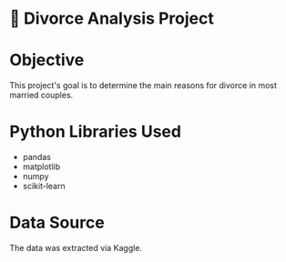 # 💒 Divorce Analysis Project

# Objective

This project's goal is to determine the main reasons for divorce in most married couples. 

# Python Libraries Used

- pandas
- matplotlib
- numpy
- scikit-learn

# Data Source

The data was extracted via Kaggle. 


